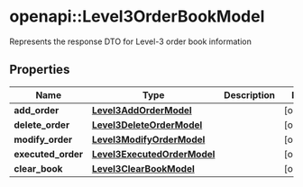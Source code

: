 # openapi::Level3OrderBookModel

Represents the response DTO for Level-3 order book information

## Properties
Name | Type | Description | Notes
------------ | ------------- | ------------- | -------------
**add_order** | [**Level3AddOrderModel**](Level3.AddOrderModel.md) |  | [optional] 
**delete_order** | [**Level3DeleteOrderModel**](Level3.DeleteOrderModel.md) |  | [optional] 
**modify_order** | [**Level3ModifyOrderModel**](Level3.ModifyOrderModel.md) |  | [optional] 
**executed_order** | [**Level3ExecutedOrderModel**](Level3.ExecutedOrderModel.md) |  | [optional] 
**clear_book** | [**Level3ClearBookModel**](Level3.ClearBookModel.md) |  | [optional] 


